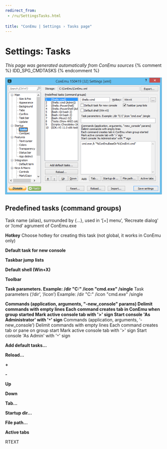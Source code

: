 ```yaml
---
redirect_from:
 - /ru/SettingsTasks.html

title: "ConEmu | Settings › Tasks page"
---
```


# Settings: Tasks

*This page was generated automatically from ConEmu sources*
{% comment %} IDD_SPG_CMDTASKS {% endcomment %}

![ConEmu Settings: Tasks](/img/Settings-Tasks.png)



## Predefined tasks (command groups)

Task name (alias), surrounded by {...}, used in ‘[+] menu’, ‘Recreate dialog’ or ‘/cmd’ agrument of ConEmu.exe

**Hotkey** Choose hotkey for creating this task (not global, it works in ConEmu only)

**Default task for new console** 

**Taskbar jump lists** 

**Default shell (Win+X)** 

**Toolbar** 

**Task parameters. Example: /dir "C:\" /icon "cmd.exe" /single** Task parameters (‘/dir’, ‘/icon’) Example: /dir "C:\" /icon "cmd.exe" /single



**Commands (application, arguments, "-new_console" params) Delimit commands with empty lines Each command creates tab in ConEmu when group started Mark active console tab with '>' sign Start console 'As Administrator' with '`*`' sign** Commands (application, arguments, ‘-new_console’) Delimit commands with empty lines Each command creates tab or pane on group start Mark active console tab with '>' sign Start console 'As Admin' with '`*`' sign

**Add default tasks...** 

**Reload...** 

**+** 

**-** 

**Up** 

**Down** 

**Tab...** 

**Startup dir...** 

**File path...** 

**Active tabs** 

RTEXT



